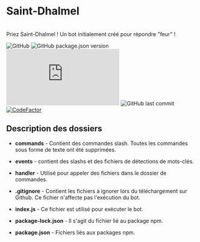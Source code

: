 # Saint-Dhalmel
</br> Priez Saint-Dhalmel ! Un bot initialement créé pour répondre "feur" !

![GitHub](https://img.shields.io/github/license/H4tsuneM1ku/Saint-Dhalmel?style=flat-square) ![GitHub package.json version](https://img.shields.io/github/package-json/v/H4tsuneM1ku/Saint-Dhalmel?style=flat-square) ![node-current](https://img.shields.io/node/v/discord.js?style=flat-square) ![GitHub last commit](https://img.shields.io/github/last-commit/H4tsuneM1ku/Saint-Dhalmel?style=flat-square) [![CodeFactor](https://www.codefactor.io/repository/github/H4tsuneM1ku/Saint-Dhalmel/badge)](https://www.codefactor.io/repository/github/H4tsuneM1ku/Saint-Dhalmel)

## Description des dossiers
* **commands** - Contient des commandes slash. Toutes les commandes sous forme de texte ont été supprimées.

* **events** - contient des slashs et des fichiers de détections de mots-clés.

* **handler** - Utilisé pour appeler des fichiers dans le dossier de commandes.

* **.gitignore** - Contient les fichiers à ignorer lors du téléchargement sur Github. Ce fichier n'affecte pas l'exécution du bot.

* **index.js** - Ce fichier est utilisé pour exécuter le bot.

* **package-lock.json** - Il s'agit du fichier lié au package npm.

* **package.json** - Fichiers liés aux packages npm.